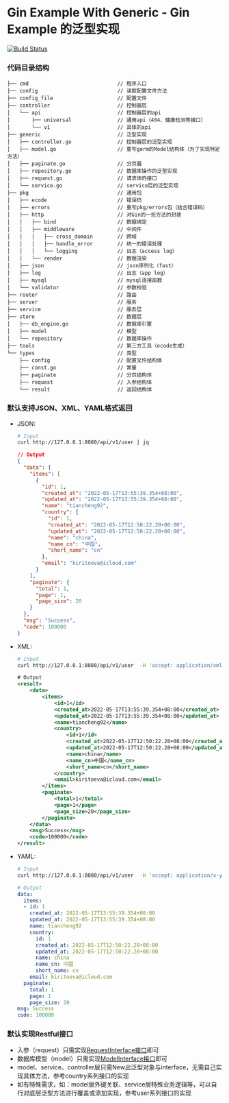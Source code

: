 # Gin Example With Generic - Gin Example 的泛型实现

[![Build Status](https://github.com/tiancheng92/gin_example_with_generic/workflows/Build/badge.svg)](https://github.com/tiancheng92/gin_example_with_generic/actions)


### 代码目录结构

```text
├── cmd                             // 程序入口
├── config                          // 读取配置文件方法
├── config_file                     // 配置文件
├── controller                      // 控制器层
│   └── api                         // 控制器层的api
│       ├── universal               // 通用api（404、健康检测等接口）
│       └── v1                      // 具体的api
├── generic                         // 泛型实现
│   ├── controller.go               // 控制器层的泛型实现
│   ├── model.go                    // 重写gorm的Model结构体（为了实现特定方法）
│   ├── paginate.go                 // 分页器
│   ├── repository.go               // 数据库操作的泛型实现
│   ├── request.go                  // 请求体的接口
│   └── service.go                  // service层的泛型实现
├── pkg                             // 通用包
│   ├── ecode                       // 错误码
│   ├── errors                      // 重写pkg/errors包（结合错误码）
│   ├── http                        // 对Gin的一些方法的封装
│   │   ├── bind                    // 数据绑定
│   │   ├── middleware              // 中间件
│   │   │   ├── cross_domain        // 跨域
│   │   │   ├── handle_error        // 统一的错误处理
│   │   │   └── logging             // 日志（access log）
│   │   └── render                  // 数据渲染
│   ├── json                        // json序列化（fast）
│   ├── log                         // 日志（app log）
│   ├── mysql                       // mysql连接函数
│   └── validator                   // 参数校验
├── router                          // 路由
├── server                          // 服务
├── service                         // 服务层
├── store                           // 数据层
│   ├── db_engine.go                // 数据库引擎
│   ├── model                       // 模型
│   └── repository                  // 数据库操作
├── tools                           // 第三方工具（ecode生成）
└── types                           // 类型
    ├── config                      // 配置文件结构体
    ├── const.go                    // 常量 
    ├── paginate                    // 分页结构体
    ├── request                     // 入参结构体
    └── result                      // 返回结构体
```

### 默认支持JSON、XML、YAML格式返回
* JSON:
    ```bash
    # Input
    curl http://127.0.0.1:8080/api/v1/user | jq
    ````
    ```json
    // Output
    {
      "data": {
        "items": [
          {
            "id": 1,
            "created_at": "2022-05-17T13:55:39.354+08:00",
            "updated_at": "2022-05-17T13:55:39.354+08:00",
            "name": "tiancheng92",
            "country": {
              "id": 1,
              "created_at": "2022-05-17T12:50:22.28+08:00",
              "updated_at": "2022-05-17T12:50:22.28+08:00",
              "name": "china",
              "name_cn": "中国",
              "short_name": "cn"
            },
            "email": "kiritoeva@icloud.com"
          }
        ],
        "paginate": {
          "total": 1,
          "page": 1,
          "page_size": 20
        }
      },
      "msg": "Success",
      "code": 100000
    }
    ```
  
* XML:
  ```bash
  # Input
  curl http://127.0.0.1:8080/api/v1/user  -H 'accept: application/xml'
  ```
  ```xml
  # Output
  <result>
      <data>
          <items>
              <id>1</id>
              <created_at>2022-05-17T13:55:39.354+08:00</created_at>
              <updated_at>2022-05-17T13:55:39.354+08:00</updated_at>
              <name>tiancheng92</name>
              <country>
                  <id>1</id>
                  <created_at>2022-05-17T12:50:22.28+08:00</created_at>
                  <updated_at>2022-05-17T12:50:22.28+08:00</updated_at>
                  <name>china</name>
                  <name_cn>中国</name_cn>
                  <short_name>cn</short_name>
              </country>
              <email>kiritoeva@icloud.com</email>
          </items>
          <paginate>
              <total>1</total>
              <page>1</page>
              <page_size>20</page_size>
          </paginate>
      </data>
      <msg>Success</msg>
      <code>100000</code>
  </result>
  ```
* YAML:
  ```bash
  # Input
  curl http://127.0.0.1:8080/api/v1/user  -H 'accept: application/x-yaml'
  ```
  ```yaml
  # Output
  data:
    items:
    - id: 1
      created_at: 2022-05-17T13:55:39.354+08:00
      updated_at: 2022-05-17T13:55:39.354+08:00
      name: tiancheng92
      country:
        id: 1
        created_at: 2022-05-17T12:50:22.28+08:00
        updated_at: 2022-05-17T12:50:22.28+08:00
        name: china
        name_cn: 中国
        short_name: cn
      email: kiritoeva@icloud.com
    paginate:
      total: 1
      page: 1
      page_size: 20
  msg: Success
  code: 100000
  ```

### 默认实现Restful接口
* 入参（request）只需实现[RequestInterface接口](https://github.com/tiancheng92/gin_example_with_generic/blob/main/generic/request.go)即可
* 数据库模型（model）只需实现[ModelInterface接口](https://github.com/tiancheng92/gin_example_with_generic/blob/main/generic/model.go)即可
* model、service、controller层只需New出泛型对象与interface，无需自己实现具体方法，参考country系列接口的实现
* 如有特殊需求，如：model层外键关联、service层特殊业务逻辑等，可以自行对底层泛型方法进行覆盖或添加实现，参考user系列接口的实现